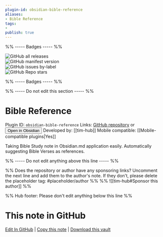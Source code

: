 ```yaml
---
plugin-id: obsidian-bible-reference
aliases:
- Bible Reference
tags: 
- 
publish: true
---
```


%% ----- Badges ----- %%

![GitHub all releases](https://img.shields.io/github/downloads/tim-hub/obsidian-bible-reference/total?color=573E7A&logo=github&style=for-the-badge)   
![GitHub manifest version](https://img.shields.io/github/manifest-json/v/tim-hub/obsidian-bible-reference?color=573E7A&logo=github&style=for-the-badge)   
![GitHub issues by-label](https://img.shields.io/github/issues/tim-hub/obsidian-bible-reference/help%20wanted?color=573E7A&logo=github&style=for-the-badge)   
![GitHub Repo stars](https://img.shields.io/github/stars/tim-hub/obsidian-bible-reference?color=573E7A&logo=github&style=for-the-badge)

%% ----- Badges ----- %%

%% ----- Do not edit this section ----- %%

# Bible Reference

Plugin ID: `obsidian-bible-reference`
Links: [GitHub repository](https://github.com/tim-hub/obsidian-bible-reference) or [<button id=HH>Open in Obsidian</button>](obsidian://goto-plugin?id=obsidian-bible-reference)
Developed by: [[tim-hub]]
Mobile compatible: [[Mobile-compatible plugins|Yes]]

Taking Bible Study note in Obsidian.md application easily. Automatically suggesting Bible Verses as references. 

%% ----- Do not edit anything above this line ----- %% 

%% Does the repository or author have any sponsoring links? Uncomment the next line and add them to the author's note. If they don't, please delete the placeholder tag: #placeholder/author %%
%% ![[tim-hub#Sponsor this author]] %%

%% Hub footer: Please don't edit anything below this line %%

# This note in GitHub

<span class="git-footer">[Edit In GitHub](https://github.dev/obsidian-community/obsidian-hub/blob/main/02%20-%20Community%20Expansions/02.05%20All%20Community%20Expansions/Plugins/obsidian-bible-reference.md "git-hub-edit-note") | [Copy this note](https://raw.githubusercontent.com/obsidian-community/obsidian-hub/main/02%20-%20Community%20Expansions/02.05%20All%20Community%20Expansions/Plugins/obsidian-bible-reference.md "git-hub-copy-note") | [Download this vault](https://github.com/obsidian-community/obsidian-hub/archive/refs/heads/main.zip "git-hub-download-vault") </span>

